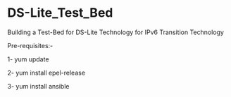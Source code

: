 # DS-Lite_Test_Bed
Building a Test-Bed for DS-Lite Technology for IPv6 Transition Technology

Pre-requisites:-

1- yum update

2- yum install epel-release

3- yum install ansible

